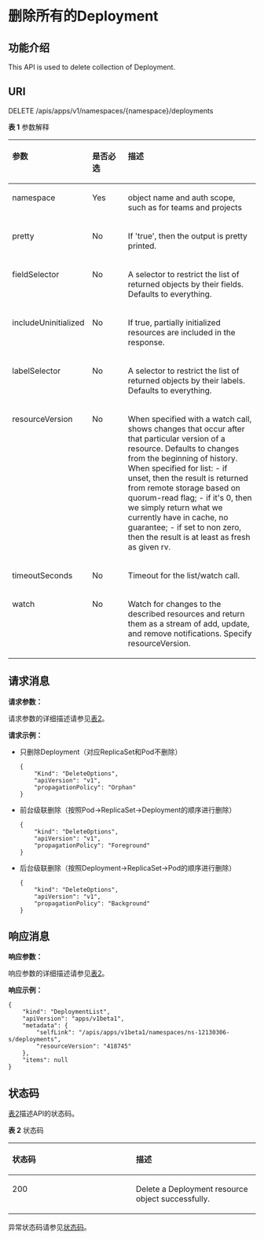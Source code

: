 # 删除所有的Deployment<a name="cce_02_0122"></a>

## 功能介绍<a name="section58759520"></a>

This API is used to delete collection of Deployment.

## URI<a name="section59073635"></a>

DELETE /apis/apps/v1/namespaces/\{namespace\}/deployments

**表 1**  参数解释

<a name="d0e35322"></a>
<table><thead align="left"><tr id="row32289194"><th class="cellrowborder" valign="top" width="22.45%" id="mcps1.2.4.1.1"><p id="p65652297517"><a name="p65652297517"></a><a name="p65652297517"></a>参数</p>
</th>
<th class="cellrowborder" valign="top" width="16.33%" id="mcps1.2.4.1.2"><p id="p165661629135114"><a name="p165661629135114"></a><a name="p165661629135114"></a>是否必选</p>
</th>
<th class="cellrowborder" valign="top" width="61.22%" id="mcps1.2.4.1.3"><p id="p14567629115114"><a name="p14567629115114"></a><a name="p14567629115114"></a>描述</p>
</th>
</tr>
</thead>
<tbody><tr id="row60766168"><td class="cellrowborder" valign="top" width="22.45%" headers="mcps1.2.4.1.1 "><p id="p23112558"><a name="p23112558"></a><a name="p23112558"></a>namespace</p>
</td>
<td class="cellrowborder" valign="top" width="16.33%" headers="mcps1.2.4.1.2 "><p id="p60177946"><a name="p60177946"></a><a name="p60177946"></a>Yes</p>
</td>
<td class="cellrowborder" valign="top" width="61.22%" headers="mcps1.2.4.1.3 "><p id="p42575425"><a name="p42575425"></a><a name="p42575425"></a>object name and auth scope, such as for teams and projects</p>
</td>
</tr>
<tr id="row47634511"><td class="cellrowborder" valign="top" width="22.45%" headers="mcps1.2.4.1.1 "><p id="p33190205"><a name="p33190205"></a><a name="p33190205"></a>pretty</p>
</td>
<td class="cellrowborder" valign="top" width="16.33%" headers="mcps1.2.4.1.2 "><p id="p4052059"><a name="p4052059"></a><a name="p4052059"></a>No</p>
</td>
<td class="cellrowborder" valign="top" width="61.22%" headers="mcps1.2.4.1.3 "><p id="p59781329"><a name="p59781329"></a><a name="p59781329"></a>If 'true', then the output is pretty printed.</p>
</td>
</tr>
<tr id="row1161053"><td class="cellrowborder" valign="top" width="22.45%" headers="mcps1.2.4.1.1 "><p id="p26936459"><a name="p26936459"></a><a name="p26936459"></a>fieldSelector</p>
</td>
<td class="cellrowborder" valign="top" width="16.33%" headers="mcps1.2.4.1.2 "><p id="p34369574"><a name="p34369574"></a><a name="p34369574"></a>No</p>
</td>
<td class="cellrowborder" valign="top" width="61.22%" headers="mcps1.2.4.1.3 "><p id="p32472085"><a name="p32472085"></a><a name="p32472085"></a>A selector to restrict the list of returned objects by their fields. Defaults to everything.</p>
</td>
</tr>
<tr id="row23813312"><td class="cellrowborder" valign="top" width="22.45%" headers="mcps1.2.4.1.1 "><p id="p49830089"><a name="p49830089"></a><a name="p49830089"></a>includeUninitialized</p>
</td>
<td class="cellrowborder" valign="top" width="16.33%" headers="mcps1.2.4.1.2 "><p id="p9705370"><a name="p9705370"></a><a name="p9705370"></a>No</p>
</td>
<td class="cellrowborder" valign="top" width="61.22%" headers="mcps1.2.4.1.3 "><p id="p28784318"><a name="p28784318"></a><a name="p28784318"></a>If true, partially initialized resources are included in the response.</p>
</td>
</tr>
<tr id="row57732278"><td class="cellrowborder" valign="top" width="22.45%" headers="mcps1.2.4.1.1 "><p id="p45802961"><a name="p45802961"></a><a name="p45802961"></a>labelSelector</p>
</td>
<td class="cellrowborder" valign="top" width="16.33%" headers="mcps1.2.4.1.2 "><p id="p19052373"><a name="p19052373"></a><a name="p19052373"></a>No</p>
</td>
<td class="cellrowborder" valign="top" width="61.22%" headers="mcps1.2.4.1.3 "><p id="p66847208"><a name="p66847208"></a><a name="p66847208"></a>A selector to restrict the list of returned objects by their labels. Defaults to everything.</p>
</td>
</tr>
<tr id="row64753968"><td class="cellrowborder" valign="top" width="22.45%" headers="mcps1.2.4.1.1 "><p id="p10580064"><a name="p10580064"></a><a name="p10580064"></a>resourceVersion</p>
</td>
<td class="cellrowborder" valign="top" width="16.33%" headers="mcps1.2.4.1.2 "><p id="p51678836"><a name="p51678836"></a><a name="p51678836"></a>No</p>
</td>
<td class="cellrowborder" valign="top" width="61.22%" headers="mcps1.2.4.1.3 "><p id="p25236181"><a name="p25236181"></a><a name="p25236181"></a>When specified with a watch call, shows changes that occur after that particular version of a resource. Defaults to changes from the beginning of history. When specified for list: - if unset, then the result is returned from remote storage based on quorum-read flag; - if it's 0, then we simply return what we currently have in cache, no guarantee; - if set to non zero, then the result is at least as fresh as given rv.</p>
</td>
</tr>
<tr id="row25799037"><td class="cellrowborder" valign="top" width="22.45%" headers="mcps1.2.4.1.1 "><p id="p9347259"><a name="p9347259"></a><a name="p9347259"></a>timeoutSeconds</p>
</td>
<td class="cellrowborder" valign="top" width="16.33%" headers="mcps1.2.4.1.2 "><p id="p18930554"><a name="p18930554"></a><a name="p18930554"></a>No</p>
</td>
<td class="cellrowborder" valign="top" width="61.22%" headers="mcps1.2.4.1.3 "><p id="p56979938"><a name="p56979938"></a><a name="p56979938"></a>Timeout for the list/watch call.</p>
</td>
</tr>
<tr id="row43057396"><td class="cellrowborder" valign="top" width="22.45%" headers="mcps1.2.4.1.1 "><p id="p65097067"><a name="p65097067"></a><a name="p65097067"></a>watch</p>
</td>
<td class="cellrowborder" valign="top" width="16.33%" headers="mcps1.2.4.1.2 "><p id="p38371103"><a name="p38371103"></a><a name="p38371103"></a>No</p>
</td>
<td class="cellrowborder" valign="top" width="61.22%" headers="mcps1.2.4.1.3 "><p id="p21051639"><a name="p21051639"></a><a name="p21051639"></a>Watch for changes to the described resources and return them as a stream of add, update, and remove notifications. Specify resourceVersion.</p>
</td>
</tr>
</tbody>
</table>

## 请求消息<a name="section61900675"></a>

**请求参数：**

请求参数的详细描述请参见[表2](删除指定的DaemonSet.md#table191461259175715)。

**请求示例：**

-   只删除Deployment（对应ReplicaSet和Pod不删除）

    ```
    {
        "Kind": "DeleteOptions",
        "apiVersion": "v1",
        "propagationPolicy": "Orphan"
    }
    ```

-   前台级联删除（按照Pod-\>ReplicaSet-\>Deployment的顺序进行删除）

    ```
    {
        "kind": "DeleteOptions",
        "apiVersion": "v1",
        "propagationPolicy": "Foreground"
    }
    ```

-   后台级联删除（按照Deployment-\>ReplicaSet-\>Pod的顺序进行删除）

    ```
    {
        "kind": "DeleteOptions",
        "apiVersion": "v1",
        "propagationPolicy": "Background"
    }
    ```


## 响应消息<a name="section20235168"></a>

**响应参数：**

响应参数的详细描述请参见[表2](创建Deployment.md#table12862324102610)。

**响应示例：**

```
{
    "kind": "DeploymentList",
    "apiVersion": "apps/v1beta1",
    "metadata": {
        "selfLink": "/apis/apps/v1beta1/namespaces/ns-12130306-s/deployments",
        "resourceVersion": "418745"
    },
    "items": null
}
```

## 状态码<a name="section47898787"></a>

[表2](#d0e35450)描述API的状态码。

**表 2**  状态码

<a name="d0e35450"></a>
<table><thead align="left"><tr id="row7535426"><th class="cellrowborder" valign="top" width="50%" id="mcps1.2.3.1.1"><p id="p6389758"><a name="p6389758"></a><a name="p6389758"></a>状态码</p>
</th>
<th class="cellrowborder" valign="top" width="50%" id="mcps1.2.3.1.2"><p id="p47808350"><a name="p47808350"></a><a name="p47808350"></a>描述</p>
</th>
</tr>
</thead>
<tbody><tr id="row47271114"><td class="cellrowborder" valign="top" width="50%" headers="mcps1.2.3.1.1 "><p id="p3755051"><a name="p3755051"></a><a name="p3755051"></a>200</p>
</td>
<td class="cellrowborder" valign="top" width="50%" headers="mcps1.2.3.1.2 "><p id="p35723753"><a name="p35723753"></a><a name="p35723753"></a>Delete a Deployment resource object successfully.</p>
</td>
</tr>
</tbody>
</table>

异常状态码请参见[状态码](状态码.md)。

